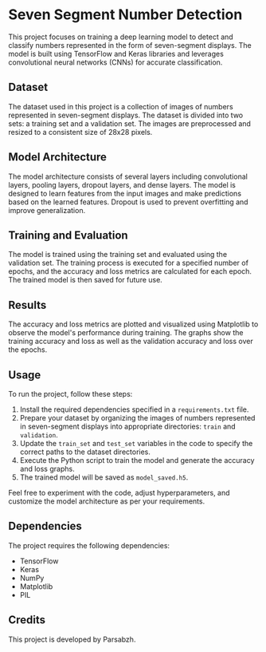 # Seven Segment Number Detection

This project focuses on training a deep learning model to detect and classify numbers represented in the form of seven-segment displays. The model is built using TensorFlow and Keras libraries and leverages convolutional neural networks (CNNs) for accurate classification.

## Dataset

The dataset used in this project is a collection of images of numbers represented in seven-segment displays. The dataset is divided into two sets: a training set and a validation set. The images are preprocessed and resized to a consistent size of 28x28 pixels.

## Model Architecture

The model architecture consists of several layers including convolutional layers, pooling layers, dropout layers, and dense layers. The model is designed to learn features from the input images and make predictions based on the learned features. Dropout is used to prevent overfitting and improve generalization.

## Training and Evaluation

The model is trained using the training set and evaluated using the validation set. The training process is executed for a specified number of epochs, and the accuracy and loss metrics are calculated for each epoch. The trained model is then saved for future use.

## Results

The accuracy and loss metrics are plotted and visualized using Matplotlib to observe the model's performance during training. The graphs show the training accuracy and loss as well as the validation accuracy and loss over the epochs.

## Usage

To run the project, follow these steps:

1. Install the required dependencies specified in a `requirements.txt` file.
2. Prepare your dataset by organizing the images of numbers represented in seven-segment displays into appropriate directories: `train` and `validation`.
3. Update the `train_set` and `test_set` variables in the code to specify the correct paths to the dataset directories.
4. Execute the Python script to train the model and generate the accuracy and loss graphs.
5. The trained model will be saved as `model_saved.h5`.

Feel free to experiment with the code, adjust hyperparameters, and customize the model architecture as per your requirements.

## Dependencies

The project requires the following dependencies:

- TensorFlow
- Keras
- NumPy
- Matplotlib
- PIL

## Credits

This project is developed by Parsabzh.

